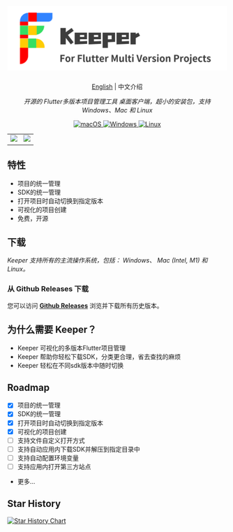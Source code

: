 <h1 align="center">
<img src='./src/assets/logo.svg'>
</h1>
<p align="center">
    <a href="./README.md">English</a> | 中文介绍
</p>
<p align="center">
    <em>开源的 Flutter多版本项目管理工具 桌面客户端，超小的安装包，支持 Windows、Mac 和 Linux</em>
</p>


<p align="center">
<a href="https://github.com/Bin-Huang/chatbox/releases" target="_blank">
<img alt="macOS" src="https://img.shields.io/badge/-macOS-black?style=flat-square&logo=apple&logoColor=white" />
</a>

<a href="https://github.com/Bin-Huang/chatbox/releases" target="_blank">
<img alt="Windows" src="https://img.shields.io/badge/-Windows-blue?style=flat-square&logo=windows&logoColor=white" />
</a>

<a href="https://github.com/Bin-Huang/chatbox/releases" target="_blank">
<img alt="Linux" src="https://img.shields.io/badge/-Linux-yellow?style=flat-square&logo=linux&logoColor=white" />
</a>

</p>

<table>
<tr>
<td>
<img src='./doc/snapshot2.png' />
</td>
<td>
<img src='./doc/snapshot4.png' />
</td>
</tr>
</table>


## 特性

- 项目的统一管理
- SDK的统一管理
- 打开项目时自动切换到指定版本
- 可视化的项目创建
- 免费，开源

## 下载

*Keeper 支持所有的主流操作系统，包括： Windows、 Mac (Intel, M1) 和 Linux。*

### 从 Github Releases 下载

您可以访问 **[Github Releases](https://github.com/WuJiuYou/flutter-keeper/releases)** 浏览并下载所有历史版本。


## 为什么需要 Keeper？

- Keeper 可视化的多版本Flutter项目管理
- Keeper 帮助你轻松下载SDK，分类更合理，省去查找的麻烦
- Keeper 轻松在不同sdk版本中随时切换


## Roadmap

- [x] 项目的统一管理
- [x] SDK的统一管理
- [x] 打开项目时自动切换到指定版本
- [x] 可视化的项目创建
- [ ] 支持文件自定义打开方式
- [ ] 支持自动应用内下载SDK并解压到指定目录中
- [ ] 支持自动配置环境变量
- [ ] 支持应用内打开第三方站点
- 更多...


## Star History

[![Star History Chart](https://api.star-history.com/svg?repos=WuJiuYou/flutter-keeper&type=Date)](https://star-history.com/#WuJiuYou/flutter-keeper&Date)
